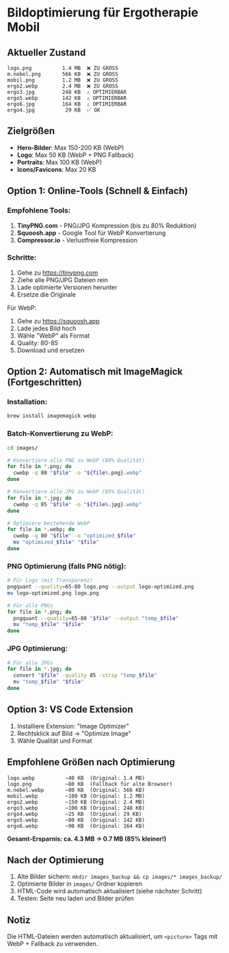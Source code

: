 # Bildoptimierung für Ergotherapie Mobil

## Aktueller Zustand
```
logo.png          1.4 MB  ❌ ZU GROSS
m.nebel.png       566 KB  ❌ ZU GROSS
mobil.png         1.2 MB  ❌ ZU GROSS
ergo2.webp        2.4 MB  ❌ ZU GROSS
ergo3.jpg         248 KB  ⚠️ OPTIMIERBAR
ergo5.webp        142 KB  ⚠️ OPTIMIERBAR
ergo6.jpg         164 KB  ⚠️ OPTIMIERBAR
ergo4.jpg          29 KB  ✅ OK
```

## Zielgrößen
- **Hero-Bilder**: Max 150-200 KB (WebP)
- **Logo**: Max 50 KB (WebP + PNG Fallback)
- **Portraits**: Max 100 KB (WebP)
- **Icons/Favicons**: Max 20 KB

## Option 1: Online-Tools (Schnell & Einfach)

### Empfohlene Tools:
1. **TinyPNG.com** - PNG/JPG Kompression (bis zu 80% Reduktion)
2. **Squoosh.app** - Google Tool für WebP Konvertierung
3. **Compressor.io** - Verlustfreie Kompression

### Schritte:
1. Gehe zu https://tinypng.com
2. Ziehe alle PNG/JPG Dateien rein
3. Lade optimierte Versionen herunter
4. Ersetze die Originale

Für WebP:
1. Gehe zu https://squoosh.app
2. Lade jedes Bild hoch
3. Wähle "WebP" als Format
4. Quality: 80-85
5. Download und ersetzen

## Option 2: Automatisch mit ImageMagick (Fortgeschritten)

### Installation:
```bash
brew install imagemagick webp
```

### Batch-Konvertierung zu WebP:
```bash
cd images/

# Konvertiere alle PNG zu WebP (80% Qualität)
for file in *.png; do
  cwebp -q 80 "$file" -o "${file%.png}.webp"
done

# Konvertiere alle JPG zu WebP (85% Qualität)
for file in *.jpg; do
  cwebp -q 85 "$file" -o "${file%.jpg}.webp"
done

# Optimiere bestehende WebP
for file in *.webp; do
  cwebp -q 80 "$file" -o "optimized_$file"
  mv "optimized_$file" "$file"
done
```

### PNG Optimierung (falls PNG nötig):
```bash
# Für Logo (mit Transparenz)
pngquant --quality=65-80 logo.png --output logo-optimized.png
mv logo-optimized.png logo.png

# Für alle PNGs
for file in *.png; do
  pngquant --quality=65-80 "$file" --output "temp_$file"
  mv "temp_$file" "$file"
done
```

### JPG Optimierung:
```bash
# Für alle JPGs
for file in *.jpg; do
  convert "$file" -quality 85 -strip "temp_$file"
  mv "temp_$file" "$file"
done
```

## Option 3: VS Code Extension

1. Installiere Extension: "Image Optimizer"
2. Rechtsklick auf Bild → "Optimize Image"
3. Wähle Qualität und Format

## Empfohlene Größen nach Optimierung

```
logo.webp          ~40 KB  (Original: 1.4 MB)
logo.png           ~80 KB  (Fallback für alte Browser)
m.nebel.webp       ~80 KB  (Original: 566 KB)
mobil.webp         ~100 KB (Original: 1.2 MB)
ergo2.webp         ~150 KB (Original: 2.4 MB)
ergo3.webp         ~100 KB (Original: 248 KB)
ergo4.webp         ~25 KB  (Original: 29 KB)
ergo5.webp         ~80 KB  (Original: 142 KB)
ergo6.webp         ~90 KB  (Original: 164 KB)
```

**Gesamt-Ersparnis: ca. 4.3 MB → 0.7 MB (85% kleiner!)**

## Nach der Optimierung

1. Alte Bilder sichern: `mkdir images_backup && cp images/* images_backup/`
2. Optimierte Bilder in `images/` Ordner kopieren
3. HTML-Code wird automatisch aktualisiert (siehe nächster Schritt)
4. Testen: Seite neu laden und Bilder prüfen

## Notiz
Die HTML-Dateien werden automatisch aktualisiert, um `<picture>` Tags mit WebP + Fallback zu verwenden.
